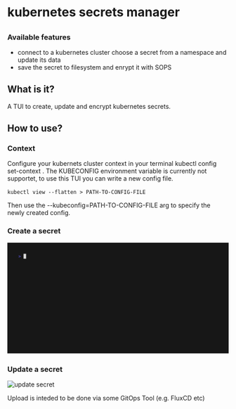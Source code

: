 # kubernetes secrets manager

## <WIP>

### Available features

- connect to a kubernetes cluster choose a secret from a namespace and update its data
- save the secret to filesystem and enrypt it with SOPS

## What is it?

A TUI to create, update and encrypt kubernetes secrets.

## How to use?

### Context

Configure your kubernets cluster context in your terminal kubectl config set-context <CONTEXT>.
The KUBECONFIG environment variable is currently not supportet, to use this TUI you can write a new config file.

```
kubectl view --flatten > PATH-TO-CONFIG-FILE
```

Then use the --kubeconfig=PATH-TO-CONFIG-FILE arg to specify the newly created config.

### Create a secret

![create secret](docs/create-secret.gif)

### Update a secret

![update secret](update-secret.gif)

Upload is inteded to be done via some GitOps Tool (e.g. FluxCD etc)
